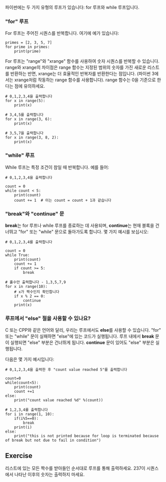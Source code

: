 파이썬에는 두 가지 유형의 루프가 있습니다: for 루프와 while 루프입니다.

### "for" 루프

For 루프는 주어진 시퀀스를 반복합니다. 여기에 예가 있습니다:

    primes = [2, 3, 5, 7]
    for prime in primes:
        print(prime)

For 루프는 "range"와 "xrange" 함수를 사용하여 숫자 시퀀스를 반복할 수 있습니다. range와 xrange의 차이점은 range 함수는 지정된 범위의 숫자를 가진 새로운 리스트를 반환하는 반면, xrange는 더 효율적인 반복자를 반환한다는 점입니다. (파이썬 3에서는 xrange처럼 작동하는 range 함수를 사용합니다). range 함수는 0을 기준으로 한다는 점에 유의하세요.

    # 0,1,2,3,4을 출력합니다
    for x in range(5):
        print(x)

    # 3,4,5를 출력합니다
    for x in range(3, 6):
        print(x)

    # 3,5,7을 출력합니다
    for x in range(3, 8, 2):
        print(x)

### "while" 루프

While 루프는 특정 조건이 참일 때 반복합니다. 예를 들어:

    # 0,1,2,3,4을 출력합니다

    count = 0
    while count < 5:
        print(count)
        count += 1  # 이는 count = count + 1과 같습니다

### "break"와 "continue" 문

**break**는 for 루프나 while 루프를 종료하는 데 사용되며, **continue**는 현재 블록을 건너뛰고 "for" 또는 "while" 문으로 돌아가도록 합니다. 몇 가지 예시를 보십시오:

    # 0,1,2,3,4를 출력합니다

    count = 0
    while True:
        print(count)
        count += 1
        if count >= 5:
            break

    # 홀수만 출력합니다 - 1,3,5,7,9
    for x in range(10):
        # x가 짝수인지 확인합니다
        if x % 2 == 0:
            continue
        print(x)

### 루프에서 "else" 절을 사용할 수 있나요?

C 또는 CPP와 같은 언어와 달리, 우리는 루프에서도 **else**를 사용할 수 있습니다. "for" 또는 "while" 문이 실패하면 "else"에 있는 코드가 실행됩니다. 루프 내에서 **break** 문이 실행되면 "else" 부분은 건너뛰게 됩니다. **continue** 문이 있어도 "else" 부분은 실행됩니다.

다음은 몇 가지 예시입니다:

    # 0,1,2,3,4을 출력한 후 "count value reached 5"를 출력합니다

    count=0
    while(count<5):
        print(count)
        count +=1
    else:
        print("count value reached %d" %(count))

    # 1,2,3,4를 출력합니다
    for i in range(1, 10):
        if(i%5==0):
            break
        print(i)
    else:
        print("this is not printed because for loop is terminated because of break but not due to fail in condition")

Exercise
--------

리스트에 있는 모든 짝수를 받아들인 순서대로 루프를 통해 출력하세요. 237이 시퀀스에서 나타난 이후의 숫자는 출력하지 마세요.